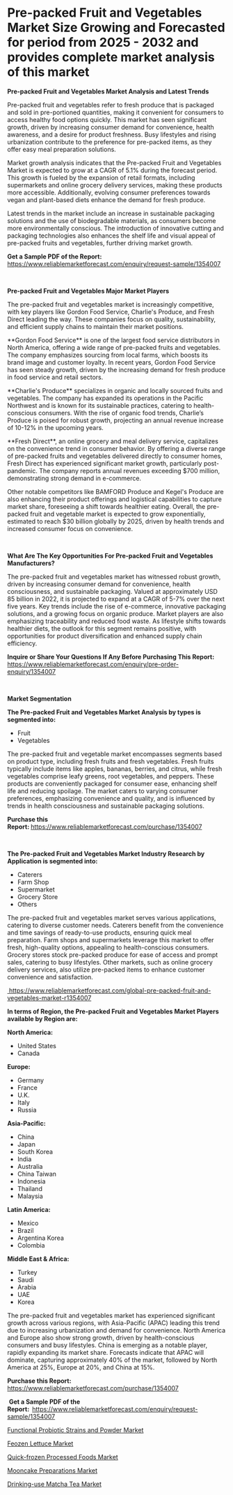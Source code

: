 <p><h1>Pre-packed Fruit and Vegetables Market Size Growing and Forecasted for period from 2025 - 2032 and provides complete market analysis of this market</h1></p><p><strong>Pre-packed Fruit and Vegetables Market Analysis and Latest Trends</strong></p>
<p><p>Pre-packed fruit and vegetables refer to fresh produce that is packaged and sold in pre-portioned quantities, making it convenient for consumers to access healthy food options quickly. This market has seen significant growth, driven by increasing consumer demand for convenience, health awareness, and a desire for product freshness. Busy lifestyles and rising urbanization contribute to the preference for pre-packed items, as they offer easy meal preparation solutions.</p><p>Market growth analysis indicates that the Pre-packed Fruit and Vegetables Market is expected to grow at a CAGR of 5.1% during the forecast period. This growth is fueled by the expansion of retail formats, including supermarkets and online grocery delivery services, making these products more accessible. Additionally, evolving consumer preferences towards vegan and plant-based diets enhance the demand for fresh produce. </p><p>Latest trends in the market include an increase in sustainable packaging solutions and the use of biodegradable materials, as consumers become more environmentally conscious. The introduction of innovative cutting and packaging technologies also enhances the shelf life and visual appeal of pre-packed fruits and vegetables, further driving market growth.</p></p>
<p><strong>Get a Sample PDF of the Report:&nbsp;</strong> <a href="https://www.reliablemarketforecast.com/enquiry/request-sample/1354007?utm_campaign=1885&utm_medium=2&utm_source=Github&utm_content=ia&utm_term=07042025&utm_id=pre-packed-fruit-and-vegetables">https://www.reliablemarketforecast.com/enquiry/request-sample/1354007</a></p>
<p>&nbsp;</p>
<p><strong>Pre-packed Fruit and Vegetables Major Market Players</strong></p>
<p><p>The pre-packed fruit and vegetables market is increasingly competitive, with key players like Gordon Food Service, Charlie's Produce, and Fresh Direct leading the way. These companies focus on quality, sustainability, and efficient supply chains to maintain their market positions.</p><p>**Gordon Food Service** is one of the largest food service distributors in North America, offering a wide range of pre-packed fruits and vegetables. The company emphasizes sourcing from local farms, which boosts its brand image and customer loyalty. In recent years, Gordon Food Service has seen steady growth, driven by the increasing demand for fresh produce in food service and retail sectors.</p><p>**Charlie's Produce** specializes in organic and locally sourced fruits and vegetables. The company has expanded its operations in the Pacific Northwest and is known for its sustainable practices, catering to health-conscious consumers. With the rise of organic food trends, Charlie’s Produce is poised for robust growth, projecting an annual revenue increase of 10-12% in the upcoming years.</p><p>**Fresh Direct**, an online grocery and meal delivery service, capitalizes on the convenience trend in consumer behavior. By offering a diverse range of pre-packed fruits and vegetables delivered directly to consumer homes, Fresh Direct has experienced significant market growth, particularly post-pandemic. The company reports annual revenues exceeding $700 million, demonstrating strong demand in e-commerce.</p><p>Other notable competitors like BAMFORD Produce and Kegel's Produce are also enhancing their product offerings and logistical capabilities to capture market share, foreseeing a shift towards healthier eating. Overall, the pre-packed fruit and vegetable market is expected to grow exponentially, estimated to reach $30 billion globally by 2025, driven by health trends and increased consumer focus on convenience.</p></p>
<p>&nbsp;</p>
<p><strong>What Are The Key Opportunities For Pre-packed Fruit and Vegetables Manufacturers?</strong></p>
<p><p>The pre-packed fruit and vegetables market has witnessed robust growth, driven by increasing consumer demand for convenience, health consciousness, and sustainable packaging. Valued at approximately USD 85 billion in 2022, it is projected to expand at a CAGR of 5-7% over the next five years. Key trends include the rise of e-commerce, innovative packaging solutions, and a growing focus on organic produce. Market players are also emphasizing traceability and reduced food waste. As lifestyle shifts towards healthier diets, the outlook for this segment remains positive, with opportunities for product diversification and enhanced supply chain efficiency.</p></p>
<p><strong>Inquire or Share Your Questions If Any Before Purchasing This Report:</strong> <a href="https://www.reliablemarketforecast.com/enquiry/pre-order-enquiry/1354007?utm_campaign=1885&utm_medium=2&utm_source=Github&utm_content=ia&utm_term=07042025&utm_id=pre-packed-fruit-and-vegetables">https://www.reliablemarketforecast.com/enquiry/pre-order-enquiry/1354007</a></p>
<p>&nbsp;</p>
<p><strong>Market Segmentation</strong></p>
<p><strong>The Pre-packed Fruit and Vegetables Market Analysis by types is segmented into:</strong></p>
<p><ul><li>Fruit</li><li>Vegetables</li></ul></p>
<p><p>The pre-packed fruit and vegetable market encompasses segments based on product type, including fresh fruits and fresh vegetables. Fresh fruits typically include items like apples, bananas, berries, and citrus, while fresh vegetables comprise leafy greens, root vegetables, and peppers. These products are conveniently packaged for consumer ease, enhancing shelf life and reducing spoilage. The market caters to varying consumer preferences, emphasizing convenience and quality, and is influenced by trends in health consciousness and sustainable packaging solutions.</p></p>
<p><strong>Purchase this Report:&nbsp;</strong><a href="https://www.reliablemarketforecast.com/purchase/1354007?utm_campaign=1885&utm_medium=2&utm_source=Github&utm_content=ia&utm_term=07042025&utm_id=pre-packed-fruit-and-vegetables">https://www.reliablemarketforecast.com/purchase/1354007</a></p>
<p>&nbsp;</p>
<p><strong>The Pre-packed Fruit and Vegetables Market Industry Research by Application is segmented into:</strong></p>
<p><ul><li>Caterers</li><li>Farm Shop</li><li>Supermarket</li><li>Grocery Store</li><li>Others</li></ul></p>
<p><p>The pre-packed fruit and vegetables market serves various applications, catering to diverse customer needs. Caterers benefit from the convenience and time savings of ready-to-use products, ensuring quick meal preparation. Farm shops and supermarkets leverage this market to offer fresh, high-quality options, appealing to health-conscious consumers. Grocery stores stock pre-packed produce for ease of access and prompt sales, catering to busy lifestyles. Other markets, such as online grocery delivery services, also utilize pre-packed items to enhance customer convenience and satisfaction.</p></p>
<p><a href="https://www.reliablemarketforecast.com/global-pre-packed-fruit-and-vegetables-market-r1354007?utm_campaign=1885&utm_medium=2&utm_source=Github&utm_content=ia&utm_term=07042025&utm_id=pre-packed-fruit-and-vegetables">&nbsp;https://www.reliablemarketforecast.com/global-pre-packed-fruit-and-vegetables-market-r1354007</a></p>
<p><strong>In terms of Region, the Pre-packed Fruit and Vegetables Market Players available by Region are:</strong></p>
<p>
    <p> <strong> North America: </strong>
        <ul>
            <li>United States</li>
            <li>Canada</li>
        </ul>
        </p> 
    <p> <strong> Europe: </strong>
        <ul>
            <li>Germany</li>
            <li>France</li>
            <li>U.K.</li>
            <li>Italy</li>
            <li>Russia</li>
        </ul>
        </p> 
    <p> <strong> Asia-Pacific: </strong>
        <ul>
            <li>China</li>
            <li>Japan</li>
            <li>South Korea</li>
            <li>India</li>
            <li>Australia</li>
            <li>China Taiwan</li>
            <li>Indonesia</li>
            <li>Thailand</li>
            <li>Malaysia</li>
        </ul>
        </p> 
    <p> <strong> Latin America: </strong>
        <ul>
            <li>Mexico</li>
            <li>Brazil</li>
            <li>Argentina Korea</li>
            <li>Colombia</li>
        </ul>
        </p> 
    <p> <strong> Middle East & Africa: </strong>
        <ul>
            <li>Turkey</li>
            <li>Saudi</li>
            <li>Arabia</li>
            <li>UAE</li>
            <li>Korea</li>
        </ul>
    </p>
    </p>
<p><p>The pre-packed fruit and vegetables market has experienced significant growth across various regions, with Asia-Pacific (APAC) leading this trend due to increasing urbanization and demand for convenience. North America and Europe also show strong growth, driven by health-conscious consumers and busy lifestyles. China is emerging as a notable player, rapidly expanding its market share. Forecasts indicate that APAC will dominate, capturing approximately 40% of the market, followed by North America at 25%, Europe at 20%, and China at 15%.</p></p>
<p><strong>Purchase this Report: </strong><a href="https://www.reliablemarketforecast.com/purchase/1354007?utm_campaign=1885&utm_medium=2&utm_source=Github&utm_content=ia&utm_term=07042025&utm_id=pre-packed-fruit-and-vegetables">https://www.reliablemarketforecast.com/purchase/1354007</a></p>
<p>&nbsp;<strong>Get a Sample PDF of the Report:&nbsp;&nbsp;</strong><a href="https://www.reliablemarketforecast.com/enquiry/request-sample/1354007?utm_campaign=1885&utm_medium=2&utm_source=Github&utm_content=ia&utm_term=07042025&utm_id=pre-packed-fruit-and-vegetables">https://www.reliablemarketforecast.com/enquiry/request-sample/1354007</a></p>
<p><strong></strong></p>
<p><p><a href="https://github.com/melascalbirp/Market-Research-Report-List-1/blob/main/functional-probiotic-strains-and-powder-market.md?utm_campaign=1885&utm_medium=2&utm_source=Github&utm_content=ia&utm_term=07042025&utm_id=pre-packed-fruit-and-vegetables">Functional Probiotic Strains and Powder Market</a></p><p><a href="https://github.com/laroybarrize/Market-Research-Report-List-1/blob/main/feozen-lettuce-market.md?utm_campaign=1885&utm_medium=2&utm_source=Github&utm_content=ia&utm_term=07042025&utm_id=pre-packed-fruit-and-vegetables">Feozen Lettuce Market</a></p><p><a href="https://github.com/guzmabugbyf1/Market-Research-Report-List-1/blob/main/quick-frozen-processed-foods-market.md?utm_campaign=1885&utm_medium=2&utm_source=Github&utm_content=ia&utm_term=07042025&utm_id=pre-packed-fruit-and-vegetables">Quick-frozen Processed Foods Market</a></p><p><a href="https://github.com/gallatannyv6/Market-Research-Report-List-1/blob/main/mooncake-preparations-market.md?utm_campaign=1885&utm_medium=2&utm_source=Github&utm_content=ia&utm_term=07042025&utm_id=pre-packed-fruit-and-vegetables">Mooncake Preparations Market</a></p><p><a href="https://github.com/waackheidtn5/Market-Research-Report-List-1/blob/main/drinking-use-matcha-tea-market.md?utm_campaign=1885&utm_medium=2&utm_source=Github&utm_content=ia&utm_term=07042025&utm_id=pre-packed-fruit-and-vegetables">Drinking-use Matcha Tea Market</a></p></p>